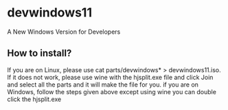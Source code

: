 # devwindows11
A New Windows Version for Developers


## How to install?
If you are on Linux, please use cat parts/devwindows* > devwindows11.iso. If it does not work, please use wine with the hjsplit.exe file and click Join and select all the parts and it will make the file for you.
if you are on Windows, follow the steps given above except using wine you can double click the hjsplit.exe
